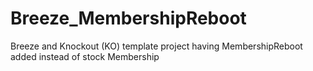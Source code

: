 ﻿Breeze_MembershipReboot
=========================

Breeze and Knockout (KO) template project having MembershipReboot added instead of stock Membership